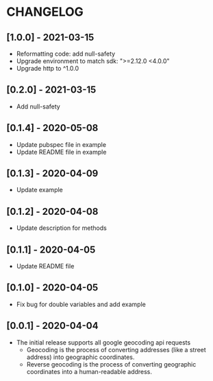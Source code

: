 # CHANGELOG

## [1.0.0] - 2021-03-15

- Reformatting code: add null-safety
- Upgrade environment to match sdk: ">=2.12.0 <4.0.0"
- Upgrade http to ^1.0.0

## [0.2.0] - 2021-03-15

- Add null-safety

## [0.1.4] - 2020-05-08

- Update pubspec file in example
- Update README file in example

## [0.1.3] - 2020-04-09

- Update example

## [0.1.2] - 2020-04-08

- Update description for methods

## [0.1.1] - 2020-04-05

- Update README file

## [0.1.0] - 2020-04-05

- Fix bug for double variables and add example

## [0.0.1] - 2020-04-04

- The initial release supports all google geocoding api requests
  - Geocoding is the process of converting addresses (like a street address) into geographic coordinates.
  - Reverse geocoding is the process of converting geographic coordinates into a human-readable address.
